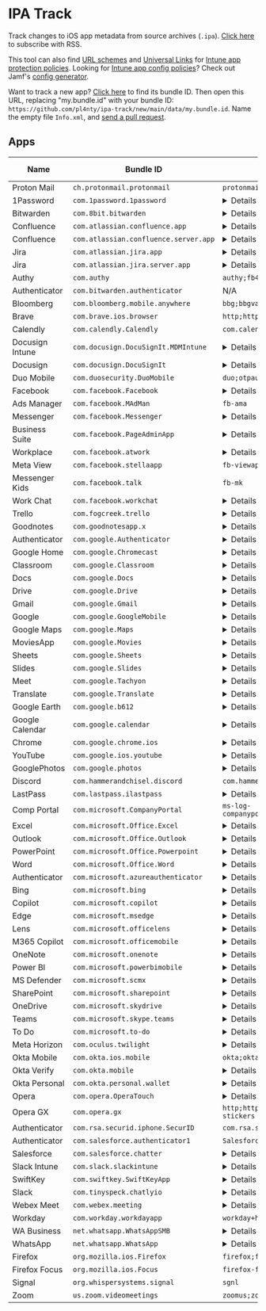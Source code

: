 # IPA Track

Track changes to iOS app metadata from source archives (`.ipa`). [Click here](https://github.com/pl4nty/ipa-track/commits/main/README.md.atom) to subscribe with RSS.

This tool can also find [URL schemes](https://github.com/search?q=repo%3Apl4nty%2Fipa-track%20%22CFBundleURLSchemes%22&type=code) and [Universal Links](https://github.com/search?q=repo%3Apl4nty%2Fipa-track+%22associated-domains%22&type=code) for [Intune app protection policies](https://learn.microsoft.com/en-us/mem/intune/apps/app-protection-policy-settings-ios). Looking for [Intune app config policies](https://learn.microsoft.com/en-us/mem/intune/apps/app-configuration-policies-use-ios)? Check out Jamf's [config generator](https://beta.appconfig.jamfresearch.com/generator).

Want to track a new app? [Click here](https://iosbundleidfinder.vercel.app/) to find its bundle ID. Then open this URL, replacing "my.bundle.id" with your bundle ID: `https://github.com/pl4nty/ipa-track/new/main/data/my.bundle.id`. Name the empty file `Info.xml`, and [send a pull request](https://docs.github.com/en/pull-requests/collaborating-with-pull-requests/proposing-changes-to-your-work-with-pull-requests/creating-a-pull-request).

## Apps

| Name       | Bundle ID                     | URL Schemes         | Universal Links                                                                 |
| ------------ | ------------------------------- | --------------------- | -------------------------------------------------------------------------------- |
| Proton Mail | `ch.protonmail.protonmail` | `protonmail;mailto` | N/A |
| 1Password | `com.1password.1password` | <details>`onepassword;onepassword8;onepassword8;otpauth;otpauth-apple`</details> | <details>`http://1password.com/*;https://1password.com/*;http://*.1password.com/*;https://*.1password.com/*;http://b5dev.com/*;https://b5dev.com/*;http://b5test.com/*;https://b5test.com/*;http://b5dev.ca/*;https://b5dev.ca/*;http://*.b5dev.com/*;https://*.b5dev.com/*;http://*.b5test.com/*;https://*.b5test.com/*;http://*.b5dev.ca/*;https://*.b5dev.ca/*;http://*.b5rev.ca/*;https://*.b5rev.ca/*`</details> |
| Bitwarden | `com.8bit.bitwarden` | <details>`bitwarden;org-appextension-feature-password-management;otpauth`</details> | <details>`http://*.bitwarden.com/*;https://*.bitwarden.com/*;http://*.bitwarden.eu/*;https://*.bitwarden.eu/*;http://*.bitwarden.pw/*;https://*.bitwarden.pw/*`</details> |
| Confluence | `com.atlassian.confluence.app` | <details>`com.atlassian.confluence;confluenceauth;exp+confluence-rn;confluence`</details> | <details>`http://*.jira-dev.com/*;https://*.jira-dev.com/*;http://*.atlassian.net/*;https://*.atlassian.net/*;http://*.jira.com/*;https://*.jira.com/*;http://id.atlassian.com/*;https://id.atlassian.com/*;http://id.stg.internal.atlassian.com/*;https://id.stg.internal.atlassian.com/*;http://api-private.stg.atlassian.com/*;https://api-private.stg.atlassian.com/*;http://api-private.atlassian.com/*;https://api-private.atlassian.com/*`</details> |
| Confluence | `com.atlassian.confluence.server.app` | <details>`confluence-server;msauth.com.atlassian.confluence.server.app`</details> | N/A |
| Jira | `com.atlassian.jira.app` | <details>`jira;com.googleusercontent.apps.1065897371335-d7hdpn6lsht3v2ajg9si1s89vn59tu78;jiraauth`</details> | <details>`http://*.jira-dev.com/*;https://*.jira-dev.com/*;http://*.atlassian.net/*;https://*.atlassian.net/*;http://*.jira.com/*;https://*.jira.com/*;http://id.atlassian.com/*;https://id.atlassian.com/*;http://id.stg.internal.atlassian.com/*;https://id.stg.internal.atlassian.com/*;http://api.stg.atlassian.com?mode=developer/*;https://api.stg.atlassian.com?mode=developer/*;http://api.atlassian.com/*;https://api.atlassian.com/*;http://lab-j.opsg.in/*;https://lab-j.opsg.in/*;http://j.opsg.in/*;https://j.opsg.in/*`</details> |
| Jira | `com.atlassian.jira.server.app` | <details>`jira-server;msauth.com.atlassian.jira.server.app`</details> | N/A |
| Authy | `com.authy` | `authy;fb478660785554616;otpauth` | N/A |
| Authenticator | `com.bitwarden.authenticator` | N/A | N/A |
| Bloomberg | `com.bloomberg.mobile.anywhere` | `bbg;bbgvappstore` | <details>`http://blinks.bloomberg.com/*;https://blinks.bloomberg.com/*`</details> |
| Brave | `com.brave.ios.browser` | `http;https;brave` | <details>`http://vpn.brave.com/*;https://vpn.brave.com/*`</details> |
| Calendly | `com.calendly.Calendly` | `com.calendly.app` | N/A |
| Docusign Intune | `com.docusign.DocuSignIt.MDMIntune` | <details>`docusignit;docusignit-intunemam;docusign-v1;docusign-v1-intunemam;db-jtg8lnr1d6xz9ri;db-jtg8lnr1d6xz9ri-intunemam;appx;appx-intunemam;signwithdocusign-extension;signwithdocusign-extension-intunemam;com.googleusercontent.apps.529120587856-giapq9bl6qtn2ec5l8up6vtbdou6sp8a;com.googleusercontent.apps.529120587856-giapq9bl6qtn2ec5l8up6vtbdou6sp8a-intunemam;boxsdk-jjbs68dp748qf20xk2xpxg8thhfhod2p;boxsdk-jjbs68dp748qf20xk2xpxg8thhfhod2p-intunemam;msauth.com.docusign.DocuSignIt.MDMIntune;msauth.com.docusign.DocuSignIt.MDMIntune-intunemam;msauth.com.microsoft.intunemam;msauth.com.microsoft.intunemam-intunemam`</details> | <details>`http://*.docusign.net/*;https://*.docusign.net/*;http://v64z7.app.goo.gl/*;https://v64z7.app.goo.gl/*;http://demo.docusign.net/*;https://demo.docusign.net/*;http://docusign.net/*;https://docusign.net/*;http://www.docusign.net/*;https://www.docusign.net/*;http://stage.docusign.net/*;https://stage.docusign.net/*;http://na2.docusign.net/*;https://na2.docusign.net/*;http://na3.docusign.net/*;https://na3.docusign.net/*;http://na4.docusign.net/*;https://na4.docusign.net/*;http://au.docusign.net/*;https://au.docusign.net/*;http://eu.docusign.net/*;https://eu.docusign.net/*;http://eu1.docusign.net/*;https://eu1.docusign.net/*;http://ca.docusign.net/*;https://ca.docusign.net/*;http://jp1.docusign.net/*;https://jp1.docusign.net/*;http://docusign.onelink.me/*;https://docusign.onelink.me/*;http://*.docusign.com/*;https://*.docusign.com/*;http://account-s.docusign.com/*;https://account-s.docusign.com/*;http://account-d.docusign.com/*;https://account-d.docusign.com/*;http://*.account.docusign.com/*;https://*.account.docusign.com/*`</details> |
| Docusign | `com.docusign.DocuSignIt` | <details>`docusignit;docusign-v1;db-jtg8lnr1d6xz9ri;appx;signwithdocusign-extension;com.googleusercontent.apps.529120587856-giapq9bl6qtn2ec5l8up6vtbdou6sp8a;boxsdk-jjbs68dp748qf20xk2xpxg8thhfhod2p;msauth.com.docusign.DocuSignIt`</details> | <details>`http://*.docusign.net/*;https://*.docusign.net/*;http://v64z7.app.goo.gl/*;https://v64z7.app.goo.gl/*;http://demo.docusign.net/*;https://demo.docusign.net/*;http://docusign.net/*;https://docusign.net/*;http://www.docusign.net/*;https://www.docusign.net/*;http://stage.docusign.net/*;https://stage.docusign.net/*;http://na2.docusign.net/*;https://na2.docusign.net/*;http://na3.docusign.net/*;https://na3.docusign.net/*;http://na4.docusign.net/*;https://na4.docusign.net/*;http://au.docusign.net/*;https://au.docusign.net/*;http://eu.docusign.net/*;https://eu.docusign.net/*;http://eu1.docusign.net/*;https://eu1.docusign.net/*;http://ca.docusign.net/*;https://ca.docusign.net/*;http://jp1.docusign.net/*;https://jp1.docusign.net/*;http://docusign.onelink.me/*;https://docusign.onelink.me/*;http://*.docusign.com/*;https://*.docusign.com/*;http://account-s.docusign.com/*;https://account-s.docusign.com/*;http://account-d.docusign.com/*;https://account-d.docusign.com/*;http://*.account.docusign.com/*;https://*.account.docusign.com/*`</details> |
| Duo Mobile | `com.duosecurity.DuoMobile` | `duo;otpauth;totp` | <details>`http://duomobile.s3-us-west-1.amazonaws.com/*;https://duomobile.s3-us-west-1.amazonaws.com/*;http://*.duosecurity.com/*;https://*.duosecurity.com/*;http://verify.duo.com/*;https://verify.duo.com/*`</details> |
| Facebook | `com.facebook.Facebook` | <details>`fbauth2;fbauth;fb;fblogin;fbapi;fbapi20130214;fbapi20130410;fbapi20130702;fbapi20131010;fbapi20131219;fbapi20140116;fbapi20140410;fbapi20150313;fbapi20150629;fbapi20160328;fbshareextension;fb-creative-platform;fb-creative-platform-20150615;fb-event-create;fb-profile-media-frame;fb-profile-media-platform;fb-profile-media-platform-20160202;fb-profile-expression-platform;fb-profile-expression-platform-20160405;fb-quicksilver-20170322;fb-broadcastextension;facebook-stories;facebook-stories-list;facebook-reels;fb-messenger-mk-share-20180821;fb-creative-app-platform;fb-www-link;fb-www-link-secure`</details> | <details>`http://www.facebook.com/*;https://www.facebook.com/*;http://www.prod.facebook.com/*;https://www.prod.facebook.com/*;http://www.alpha.facebook.com/*;https://www.alpha.facebook.com/*;http://m.facebook.com/*;https://m.facebook.com/*;http://m.alpha.facebook.com/*;https://m.alpha.facebook.com/*;http://mobile.facebook.com/*;https://mobile.facebook.com/*;http://web.facebook.com/*;https://web.facebook.com/*;http://mbasic.facebook.com/*;https://mbasic.facebook.com/*;http://touch.facebook.com/*;https://touch.facebook.com/*;http://www.fb.com/*;https://www.fb.com/*;http://fb.com/*;https://fb.com/*;http://facebook.com/*;https://facebook.com/*;http://www.fb.gg/*;https://www.fb.gg/*;http://fb.gg/*;https://fb.gg/*;http://fb.me/*;https://fb.me/*;http://www.fb.me/*;https://www.fb.me/*;http://fbwat.ch/*;https://fbwat.ch/*;http://www.fbwat.ch/*;https://www.fbwat.ch/*;http://fb.watch/*;https://fb.watch/*;http://www.fb.watch/*;https://www.fb.watch/*;http://msngr.com/*;https://msngr.com/*;http://www.msngr.com/*;https://www.msngr.com/*;http://fb.audio/*;https://fb.audio/*;http://www.fb.audio/*;https://www.fb.audio/*;http://familycenter.facebook.com/*;https://familycenter.facebook.com/*`</details> |
| Ads Manager | `com.facebook.MAdMan` | `fb-ama` | <details>`http://m.facebook.com/*;https://m.facebook.com/*;http://facebook.com/*;https://facebook.com/*;http://www.facebook.com/*;https://www.facebook.com/*`</details> |
| Messenger | `com.facebook.Messenger` | <details>`fb-messenger-api20131028;fb-messenger-api20140131;fb-messenger-api20140301;fb-messenger-api20140430;fb-messenger-api;fb-messenger-share-api;fb-messenger-public;fb-messenger-neue;fb-page-messages;fb-messenger-family;fb-messenger-diode;fb-messenger;fb437626316973788;fb-messenger-share;fb-messenger-voip;fb-messenger-platform-20150714;fb-messenger-platform-20150305;fb-messenger-platform-20150218;fb-messenger-platform-20150128;fb-messenger-platform;fb-messenger-group-thread;fb-events-share;fb-messenger-quicksilver-20170327;fb-messenger-bishop;fb-messenger-sls;fb-messenger-cw;fb-messenger-nbf;fb-messenger-whatsapp-2`</details> | <details>`http://facebook.com/*;https://facebook.com/*;http://m.facebook.com/*;https://m.facebook.com/*;http://www.facebook.com/*;https://www.facebook.com/*;http://m.me/*;https://m.me/*;http://www.m.me/*;https://www.m.me/*;http://messenger.com/*;https://messenger.com/*;http://www.messenger.com/*;https://www.messenger.com/*;http://msngr.com/*;https://msngr.com/*;http://www.msngr.com/*;https://www.msngr.com/*;http://msgr.com/*;https://msgr.com/*;http://www.msgr.com/*;https://www.msgr.com/*;http://familycenter.messenger.com/*;https://familycenter.messenger.com/*`</details> |
| Business Suite | `com.facebook.PageAdminApp` | <details>`fb-biz;fb-pma-diode;fb-pma;fb165907476854626;fb165907476854626`</details> | <details>`http://www.facebook.com/*;https://www.facebook.com/*;http://m.facebook.com/*;https://m.facebook.com/*;http://facebook.com/*;https://facebook.com/*;http://business.facebook.com/*;https://business.facebook.com/*`</details> |
| Workplace | `com.facebook.atwork` | <details>`fbatwork;fbatworksso;fbatworksignup;fbatworkssoreauth;fb-work-emailless;fbatworkdeeplinkingenabled`</details> | <details>`http://*.facebook.com/*;https://*.facebook.com/*;http://*.workplace.com/*;https://*.workplace.com/*;http://workplace.com/*;https://workplace.com/*`</details> |
| Meta View | `com.facebook.stellaapp` | `fb-viewapp;meta-ai` | <details>`http://facebook.com/*;https://facebook.com/*`</details> |
| Messenger Kids | `com.facebook.talk` | `fb-mk` | N/A |
| Work Chat | `com.facebook.workchat` | <details>`fb-workchat-sso;fb-workchat-neue;fb-workchat;fb-workchat-share;fb-workchat-group-thread;fb-workchat-sso-reauth`</details> | <details>`http://*.facebook.com/*;https://*.facebook.com/*;http://*.workplace.com/*;https://*.workplace.com/*;http://workplace.com/*;https://workplace.com/*;http://*.wk.pl/*;https://*.wk.pl/*;http://wk.pl/*;https://wk.pl/*;http://w.m.me/*;https://w.m.me/*`</details> |
| Trello | `com.fogcreek.trello` | <details>`trello;db-vwkoojc9z16cwv3;com.googleusercontent.apps.28300235456-38jg23ondpn6b26ldm68davuqij4tkl4`</details> | <details>`http://trello.com/*;https://trello.com/*;http://i.trellomail.com/*;https://i.trellomail.com/*;http://id.atlassian.com/*;https://id.atlassian.com/*;http://id.stg.internal.atlassian.com/*;https://id.stg.internal.atlassian.com/*;http://trellis.coffee/*;https://trellis.coffee/*`</details> |
| Goodnotes | `com.goodnotesapp.x` | <details>`com.googleusercontent.apps.257902836505-9vg8m601f4l4j2dsg4g15geit18upplq;com.googleusercontent.apps.257902836505-9vg8m601f4l4j2dsg4g15geit18upplq-intunemam;goodnotes5;goodnotes5-intunemam;db-0r0whpva15e5mnq;db-0r0whpva15e5mnq-intunemam;goodnotes6;goodnotes6-intunemam;msauth.com.goodnotesapp.x;msauth.com.goodnotesapp.x-intunemam;msauth.com.microsoft.intunemam;msauth.com.microsoft.intunemam-intunemam;msauth.com.goodnotesapp.x;msauth.com.goodnotesapp.x-intunemam`</details> | <details>`http://goodnotes.com/*;https://goodnotes.com/*;http://www.goodnotes.com/*;https://www.goodnotes.com/*;http://app.goodnotes.com/*;https://app.goodnotes.com/*;http://web.goodnotes.com/*;https://web.goodnotes.com/*;http://share.goodnotes.com/*;https://share.goodnotes.com/*;http://publishers.classroom.goodnotes.com/*;https://publishers.classroom.goodnotes.com/*;http://publisher.csan.goodnotes.com/*;https://publisher.csan.goodnotes.com/*;http://classroom.goodnotes.com/*;https://classroom.goodnotes.com/*;http://open.goodnotes.com/*;https://open.goodnotes.com/*;http://goodnotes.onelink.me/*;https://goodnotes.onelink.me/*;http://goodnotes6.onelink.me/*;https://goodnotes6.onelink.me/*;http://org-admin.goodnotes.com/*;https://org-admin.goodnotes.com/*;http://org-admin.goodnotesbeta.com/*;https://org-admin.goodnotesbeta.com/*;http://edu-admin.goodnotes.com/*;https://edu-admin.goodnotes.com/*;http://edu-admin.goodnotesbeta.com/*;https://edu-admin.goodnotesbeta.com/*`</details> |
| Authenticator | `com.google.Authenticator` | <details>`otpauth;totp;googleauthenticator;otpauth-migration;com.google.sso.24369473785-pjevujkarsqb6cr46pe7pqni9068in8g`</details> | N/A |
| Google Home | `com.google.Chromecast` | <details>`chromecast;googlehome;chromecast-la;com.google.sso.498579633514-hhlrn8mcjv1427j0s19dgfoe5cqaba4l`</details> | <details>`http://madeby.google.com/*;https://madeby.google.com/*;http://g.co/*;https://g.co/*;http://oauth-redirect.googleusercontent.com/*;https://oauth-redirect.googleusercontent.com/*;http://home.google.com/*;https://home.google.com/*`</details> |
| Classroom | `com.google.Classroom` | <details>`com.google.sso.900820440409-7gfka708ktpb360g4rdkbgjhk5km3u6s;com.google.sso.900820440409-fbmgl9p4k9hlmkq01gjmjs2aiirbjaca;com.google.sso.900820440409-ca5l71369b712g6nbav8lq35r11qv1u7`</details> | <details>`http://classroom.google.com/*;https://classroom.google.com/*`</details> |
| Docs | `com.google.Docs` | <details>`com.google.sso.263492796725;googledocs;googledocs-v2`</details> | <details>`http://docs.google.com/*;https://docs.google.com/*`</details> |
| Drive | `com.google.Drive` | <details>`com.google.sso.640853332981;com.google.drive.cse;googledrive;googledrive-v1;googledrive-v2;googledrive-v3`</details> | <details>`http://client-side-encryption.google.com/*;https://client-side-encryption.google.com/*;http://krahsc.google.com/*;https://krahsc.google.com/*;http://docs.google.com/*;https://docs.google.com/*;http://drive.google.com/*;https://drive.google.com/*;http://drive.app.goo.gl/*;https://drive.app.goo.gl/*`</details> |
| Gmail | `com.google.Gmail` | <details>`googlegmail;googlegmail-x-callback;com.google.sso.532713016892-ev29m8tv9gejefcvvv1o3coj5bhkc1ar;mailto;classicmigration;hactohubcalling;hubchitchatcalling`</details> | <details>`http://gmail.app.goo.gl/*;https://gmail.app.goo.gl/*;http://client-side-encryption.google.com/*;https://client-side-encryption.google.com/*;http://krahsc.google.com/*;https://krahsc.google.com/*;http://meet.google.com/*;https://meet.google.com/*;http://stream.meet.google.com/*;https://stream.meet.google.com/*;http://t.meet/*;https://t.meet/*;http://tel.meet/*;https://tel.meet/*;http://dial.meet/*;https://dial.meet/*;http://d.meet/*;https://d.meet/*;http://meet.app.goo.gl/*;https://meet.app.goo.gl/*;http://chat.google.com/*;https://chat.google.com/*`</details> |
| Google | `com.google.GoogleMobile` | <details>`com.google.sso.1086610230652-dcccrp1l6a653pr51iqrine19ponon0b;http;https;googleapp;google;google-deeplink`</details> | <details>`http://goo.gl/*;https://goo.gl/*;http://search.app.goo.gl/*;https://search.app.goo.gl/*;http://search.app/*;https://search.app/*;http://search.google/*;https://search.google/*;http://lenslayers.withgoogle.com/*;https://lenslayers.withgoogle.com/*;http://www.google.com/*;https://www.google.com/*;http://get.google.com/*;https://get.google.com/*;http://lens.google/*;https://lens.google/*;http://gemini.google.com/*;https://gemini.google.com/*;http://iga.google.com/*;https://iga.google.com/*;http://lenssearch.google.com/*;https://lenssearch.google.com/*;http://share.google/*;https://share.google/*`</details> |
| Google Maps | `com.google.Maps` | <details>`comgooglemaps-x-callback;comgooglemaps;googlemaps;com.google.sso.441360573637-klc27fjjtkann0lv9nvnmig41smaa49v;com.google.sso.441360573637-lrj6bf4p5g3s4fbkh90pkc6pgmdggks9;comgooglemapsulr;comgooglemaps-v2;com-google-maps-fitbit-navinfo;com.google.Maps;comgooglemapsurl;geo-navigation`</details> | <details>`http://business.google.com/*;https://business.google.com/*;http://goo.gl/*;https://goo.gl/*;http://maps.app.goo.gl/*;https://maps.app.goo.gl/*;http://maps.google.ad/*;https://maps.google.ad/*;http://maps.google.ae/*;https://maps.google.ae/*;http://maps.google.am/*;https://maps.google.am/*;http://maps.google.as/*;https://maps.google.as/*;http://maps.google.at/*;https://maps.google.at/*;http://maps.google.az/*;https://maps.google.az/*;http://maps.google.ba/*;https://maps.google.ba/*;http://maps.google.be/*;https://maps.google.be/*;http://maps.google.bf/*;https://maps.google.bf/*;http://maps.google.bg/*;https://maps.google.bg/*;http://maps.google.bi/*;https://maps.google.bi/*;http://maps.google.bj/*;https://maps.google.bj/*;http://maps.google.bs/*;https://maps.google.bs/*;http://maps.google.bt/*;https://maps.google.bt/*;http://maps.google.by/*;https://maps.google.by/*;http://maps.google.ca/*;https://maps.google.ca/*;http://maps.google.cat/*;https://maps.google.cat/*;http://maps.google.cd/*;https://maps.google.cd/*;http://maps.google.cf/*;https://maps.google.cf/*;http://maps.google.cg/*;https://maps.google.cg/*;http://maps.google.ch/*;https://maps.google.ch/*;http://maps.google.ci/*;https://maps.google.ci/*;http://maps.google.cl/*;https://maps.google.cl/*;http://maps.google.cm/*;https://maps.google.cm/*;http://maps.google.cn/*;https://maps.google.cn/*;http://maps.google.co.ao/*;https://maps.google.co.ao/*;http://maps.google.co.bw/*;https://maps.google.co.bw/*;http://maps.google.co.ck/*;https://maps.google.co.ck/*;http://maps.google.co.cr/*;https://maps.google.co.cr/*;http://maps.google.co.id/*;https://maps.google.co.id/*;http://maps.google.co.il/*;https://maps.google.co.il/*;http://maps.google.co.in/*;https://maps.google.co.in/*;http://maps.google.co.jp/*;https://maps.google.co.jp/*;http://maps.google.co.ke/*;https://maps.google.co.ke/*;http://maps.google.co.kr/*;https://maps.google.co.kr/*;http://maps.google.co.ls/*;https://maps.google.co.ls/*;http://maps.google.co.ma/*;https://maps.google.co.ma/*;http://maps.google.co.mz/*;https://maps.google.co.mz/*;http://maps.google.co.nz/*;https://maps.google.co.nz/*;http://maps.google.co.th/*;https://maps.google.co.th/*;http://maps.google.co.tz/*;https://maps.google.co.tz/*;http://maps.google.co.ug/*;https://maps.google.co.ug/*;http://maps.google.co.uk/*;https://maps.google.co.uk/*;http://maps.google.co.ve/*;https://maps.google.co.ve/*;http://maps.google.co.vi/*;https://maps.google.co.vi/*;http://maps.google.co.za/*;https://maps.google.co.za/*;http://maps.google.co.zm/*;https://maps.google.co.zm/*;http://maps.google.co.zw/*;https://maps.google.co.zw/*;http://maps.google.com/*;https://maps.google.com/*;http://maps.google.com.ag/*;https://maps.google.com.ag/*;http://maps.google.com.ai/*;https://maps.google.com.ai/*;http://maps.google.com.ar/*;https://maps.google.com.ar/*;http://maps.google.com.au/*;https://maps.google.com.au/*;http://maps.google.com.bd/*;https://maps.google.com.bd/*;http://maps.google.com.bh/*;https://maps.google.com.bh/*;http://maps.google.com.bn/*;https://maps.google.com.bn/*;http://maps.google.com.bo/*;https://maps.google.com.bo/*;http://maps.google.com.br/*;https://maps.google.com.br/*;http://maps.google.com.bz/*;https://maps.google.com.bz/*;http://maps.google.com.co/*;https://maps.google.com.co/*;http://maps.google.com.cu/*;https://maps.google.com.cu/*;http://maps.google.com.do/*;https://maps.google.com.do/*;http://maps.google.com.ec/*;https://maps.google.com.ec/*;http://maps.google.com.eg/*;https://maps.google.com.eg/*;http://maps.google.com.et/*;https://maps.google.com.et/*;http://maps.google.com.fj/*;https://maps.google.com.fj/*;http://maps.google.com.gh/*;https://maps.google.com.gh/*;http://maps.google.com.gi/*;https://maps.google.com.gi/*;http://maps.google.com.gt/*;https://maps.google.com.gt/*;http://maps.google.com.hk/*;https://maps.google.com.hk/*;http://maps.google.com.iq/*;https://maps.google.com.iq/*;http://maps.google.com.jm/*;https://maps.google.com.jm/*;http://maps.google.com.kh/*;https://maps.google.com.kh/*;http://maps.google.com.kw/*;https://maps.google.com.kw/*;http://maps.google.com.lb/*;https://maps.google.com.lb/*;http://maps.google.com.ly/*;https://maps.google.com.ly/*;http://maps.google.com.mm/*;https://maps.google.com.mm/*;http://maps.google.com.mt/*;https://maps.google.com.mt/*;http://maps.google.com.mx/*;https://maps.google.com.mx/*;http://maps.google.com.my/*;https://maps.google.com.my/*;http://maps.google.com.na/*;https://maps.google.com.na/*;http://maps.google.com.ng/*;https://maps.google.com.ng/*;http://maps.google.com.ni/*;https://maps.google.com.ni/*;http://maps.google.com.np/*;https://maps.google.com.np/*;http://maps.google.com.om/*;https://maps.google.com.om/*;http://maps.google.com.pa/*;https://maps.google.com.pa/*;http://maps.google.com.pe/*;https://maps.google.com.pe/*;http://maps.google.com.pg/*;https://maps.google.com.pg/*;http://maps.google.com.ph/*;https://maps.google.com.ph/*;http://maps.google.com.pr/*;https://maps.google.com.pr/*;http://maps.google.com.py/*;https://maps.google.com.py/*;http://maps.google.com.qa/*;https://maps.google.com.qa/*;http://maps.google.com.sa/*;https://maps.google.com.sa/*;http://maps.google.com.sb/*;https://maps.google.com.sb/*;http://maps.google.com.sg/*;https://maps.google.com.sg/*;http://maps.google.com.sl/*;https://maps.google.com.sl/*;http://maps.google.com.sv/*;https://maps.google.com.sv/*;http://maps.google.com.tr/*;https://maps.google.com.tr/*;http://maps.google.com.tw/*;https://maps.google.com.tw/*;http://maps.google.com.ua/*;https://maps.google.com.ua/*;http://maps.google.com.uy/*;https://maps.google.com.uy/*;http://maps.google.com.vc/*;https://maps.google.com.vc/*;http://maps.google.cv/*;https://maps.google.cv/*;http://maps.google.cz/*;https://maps.google.cz/*;http://maps.google.de/*;https://maps.google.de/*;http://maps.google.dj/*;https://maps.google.dj/*;http://maps.google.dk/*;https://maps.google.dk/*;http://maps.google.dm/*;https://maps.google.dm/*;http://maps.google.dz/*;https://maps.google.dz/*;http://maps.google.ee/*;https://maps.google.ee/*;http://maps.google.es/*;https://maps.google.es/*;http://maps.google.fi/*;https://maps.google.fi/*;http://maps.google.fm/*;https://maps.google.fm/*;http://maps.google.fr/*;https://maps.google.fr/*;http://maps.google.ga/*;https://maps.google.ga/*;http://maps.google.ge/*;https://maps.google.ge/*;http://maps.google.gg/*;https://maps.google.gg/*;http://maps.google.gl/*;https://maps.google.gl/*;http://maps.google.gm/*;https://maps.google.gm/*;http://maps.google.gp/*;https://maps.google.gp/*;http://maps.google.gr/*;https://maps.google.gr/*;http://maps.google.gy/*;https://maps.google.gy/*;http://maps.google.hn/*;https://maps.google.hn/*;http://maps.google.hr/*;https://maps.google.hr/*;http://maps.google.ht/*;https://maps.google.ht/*;http://maps.google.hu/*;https://maps.google.hu/*;http://maps.google.ie/*;https://maps.google.ie/*;http://maps.google.im/*;https://maps.google.im/*;http://maps.google.iq/*;https://maps.google.iq/*;http://maps.google.is/*;https://maps.google.is/*;http://maps.google.it/*;https://maps.google.it/*;http://maps.google.it.ao/*;https://maps.google.it.ao/*;http://maps.google.je/*;https://maps.google.je/*;http://maps.google.jo/*;https://maps.google.jo/*;http://maps.google.kg/*;https://maps.google.kg/*;http://maps.google.ki/*;https://maps.google.ki/*;http://maps.google.kz/*;https://maps.google.kz/*;http://maps.google.la/*;https://maps.google.la/*;http://maps.google.li/*;https://maps.google.li/*;http://maps.google.lk/*;https://maps.google.lk/*;http://maps.google.lt/*;https://maps.google.lt/*;http://maps.google.lu/*;https://maps.google.lu/*;http://maps.google.lv/*;https://maps.google.lv/*;http://maps.google.mg/*;https://maps.google.mg/*;http://maps.google.mk/*;https://maps.google.mk/*;http://maps.google.ml/*;https://maps.google.ml/*;http://maps.google.mn/*;https://maps.google.mn/*;http://maps.google.ms/*;https://maps.google.ms/*;http://maps.google.mu/*;https://maps.google.mu/*;http://maps.google.mv/*;https://maps.google.mv/*;http://maps.google.mw/*;https://maps.google.mw/*;http://maps.google.ne/*;https://maps.google.ne/*;http://maps.google.ng/*;https://maps.google.ng/*;http://maps.google.nl/*;https://maps.google.nl/*;http://maps.google.no/*;https://maps.google.no/*;http://maps.google.nr/*;https://maps.google.nr/*;http://maps.google.nu/*;https://maps.google.nu/*;http://maps.google.pl/*;https://maps.google.pl/*;http://maps.google.pn/*;https://maps.google.pn/*;http://maps.google.pt/*;https://maps.google.pt/*;http://maps.google.ro/*;https://maps.google.ro/*;http://maps.google.rs/*;https://maps.google.rs/*;http://maps.google.ru/*;https://maps.google.ru/*;http://maps.google.rw/*;https://maps.google.rw/*;http://maps.google.sc/*;https://maps.google.sc/*;http://maps.google.se/*;https://maps.google.se/*;http://maps.google.sh/*;https://maps.google.sh/*;http://maps.google.si/*;https://maps.google.si/*;http://maps.google.sk/*;https://maps.google.sk/*;http://maps.google.sm/*;https://maps.google.sm/*;http://maps.google.sn/*;https://maps.google.sn/*;http://maps.google.so/*;https://maps.google.so/*;http://maps.google.st/*;https://maps.google.st/*;http://maps.google.td/*;https://maps.google.td/*;http://maps.google.tg/*;https://maps.google.tg/*;http://maps.google.tk/*;https://maps.google.tk/*;http://maps.google.tl/*;https://maps.google.tl/*;http://maps.google.tn/*;https://maps.google.tn/*;http://maps.google.to/*;https://maps.google.to/*;http://maps.google.tt/*;https://maps.google.tt/*;http://maps.google.vg/*;https://maps.google.vg/*;http://maps.google.vu/*;https://maps.google.vu/*;http://maps.google.ws/*;https://maps.google.ws/*;http://www.google.ad/*;https://www.google.ad/*;http://www.google.ae/*;https://www.google.ae/*;http://www.google.am/*;https://www.google.am/*;http://www.google.as/*;https://www.google.as/*;http://www.google.at/*;https://www.google.at/*;http://www.google.az/*;https://www.google.az/*;http://www.google.ba/*;https://www.google.ba/*;http://www.google.be/*;https://www.google.be/*;http://www.google.bf/*;https://www.google.bf/*;http://www.google.bg/*;https://www.google.bg/*;http://www.google.bi/*;https://www.google.bi/*;http://www.google.bj/*;https://www.google.bj/*;http://www.google.bs/*;https://www.google.bs/*;http://www.google.bt/*;https://www.google.bt/*;http://www.google.by/*;https://www.google.by/*;http://www.google.ca/*;https://www.google.ca/*;http://www.google.cat/*;https://www.google.cat/*;http://www.google.cd/*;https://www.google.cd/*;http://www.google.cf/*;https://www.google.cf/*;http://www.google.cg/*;https://www.google.cg/*;http://www.google.ch/*;https://www.google.ch/*;http://www.google.ci/*;https://www.google.ci/*;http://www.google.cl/*;https://www.google.cl/*;http://www.google.cm/*;https://www.google.cm/*;http://www.google.cn/*;https://www.google.cn/*;http://www.google.co.ao/*;https://www.google.co.ao/*;http://www.google.co.bw/*;https://www.google.co.bw/*;http://www.google.co.ck/*;https://www.google.co.ck/*;http://www.google.co.cr/*;https://www.google.co.cr/*;http://www.google.co.id/*;https://www.google.co.id/*;http://www.google.co.il/*;https://www.google.co.il/*;http://www.google.co.in/*;https://www.google.co.in/*;http://www.google.co.jp/*;https://www.google.co.jp/*;http://www.google.co.ke/*;https://www.google.co.ke/*;http://www.google.co.kr/*;https://www.google.co.kr/*;http://www.google.co.ls/*;https://www.google.co.ls/*;http://www.google.co.ma/*;https://www.google.co.ma/*;http://www.google.co.mz/*;https://www.google.co.mz/*;http://www.google.co.nz/*;https://www.google.co.nz/*;http://www.google.co.th/*;https://www.google.co.th/*;http://www.google.co.tz/*;https://www.google.co.tz/*;http://www.google.co.ug/*;https://www.google.co.ug/*;http://www.google.co.uk/*;https://www.google.co.uk/*;http://www.google.co.ve/*;https://www.google.co.ve/*;http://www.google.co.vi/*;https://www.google.co.vi/*;http://www.google.co.za/*;https://www.google.co.za/*;http://www.google.co.zm/*;https://www.google.co.zm/*;http://www.google.co.zw/*;https://www.google.co.zw/*;http://www.google.com/*;https://www.google.com/*;http://www.google.com.ag/*;https://www.google.com.ag/*;http://www.google.com.ai/*;https://www.google.com.ai/*;http://www.google.com.ar/*;https://www.google.com.ar/*;http://www.google.com.au/*;https://www.google.com.au/*;http://www.google.com.bd/*;https://www.google.com.bd/*;http://www.google.com.bh/*;https://www.google.com.bh/*;http://www.google.com.bn/*;https://www.google.com.bn/*;http://www.google.com.bo/*;https://www.google.com.bo/*;http://www.google.com.br/*;https://www.google.com.br/*;http://www.google.com.bz/*;https://www.google.com.bz/*;http://www.google.com.co/*;https://www.google.com.co/*;http://www.google.com.cu/*;https://www.google.com.cu/*;http://www.google.com.do/*;https://www.google.com.do/*;http://www.google.com.ec/*;https://www.google.com.ec/*;http://www.google.com.eg/*;https://www.google.com.eg/*;http://www.google.com.et/*;https://www.google.com.et/*;http://www.google.com.fj/*;https://www.google.com.fj/*;http://www.google.com.gh/*;https://www.google.com.gh/*;http://www.google.com.gi/*;https://www.google.com.gi/*;http://www.google.com.gt/*;https://www.google.com.gt/*;http://www.google.com.hk/*;https://www.google.com.hk/*;http://www.google.com.iq/*;https://www.google.com.iq/*;http://www.google.com.jm/*;https://www.google.com.jm/*;http://www.google.com.kh/*;https://www.google.com.kh/*;http://www.google.com.kw/*;https://www.google.com.kw/*;http://www.google.com.lb/*;https://www.google.com.lb/*;http://www.google.com.ly/*;https://www.google.com.ly/*;http://www.google.com.mm/*;https://www.google.com.mm/*;http://www.google.com.mt/*;https://www.google.com.mt/*;http://www.google.com.mx/*;https://www.google.com.mx/*;http://www.google.com.my/*;https://www.google.com.my/*;http://www.google.com.na/*;https://www.google.com.na/*;http://www.google.com.ng/*;https://www.google.com.ng/*;http://www.google.com.ni/*;https://www.google.com.ni/*;http://www.google.com.np/*;https://www.google.com.np/*;http://www.google.com.om/*;https://www.google.com.om/*;http://www.google.com.pa/*;https://www.google.com.pa/*;http://www.google.com.pe/*;https://www.google.com.pe/*;http://www.google.com.pg/*;https://www.google.com.pg/*;http://www.google.com.ph/*;https://www.google.com.ph/*;http://www.google.com.pr/*;https://www.google.com.pr/*;http://www.google.com.py/*;https://www.google.com.py/*;http://www.google.com.qa/*;https://www.google.com.qa/*;http://www.google.com.sa/*;https://www.google.com.sa/*;http://www.google.com.sb/*;https://www.google.com.sb/*;http://www.google.com.sg/*;https://www.google.com.sg/*;http://www.google.com.sl/*;https://www.google.com.sl/*;http://www.google.com.sv/*;https://www.google.com.sv/*;http://www.google.com.tr/*;https://www.google.com.tr/*;http://www.google.com.tw/*;https://www.google.com.tw/*;http://www.google.com.ua/*;https://www.google.com.ua/*;http://www.google.com.uy/*;https://www.google.com.uy/*;http://www.google.com.vc/*;https://www.google.com.vc/*;http://www.google.cv/*;https://www.google.cv/*;http://www.google.cz/*;https://www.google.cz/*;http://www.google.de/*;https://www.google.de/*;http://www.google.dj/*;https://www.google.dj/*;http://www.google.dk/*;https://www.google.dk/*;http://www.google.dm/*;https://www.google.dm/*;http://www.google.dz/*;https://www.google.dz/*;http://www.google.ee/*;https://www.google.ee/*;http://www.google.es/*;https://www.google.es/*;http://www.google.fi/*;https://www.google.fi/*;http://www.google.fm/*;https://www.google.fm/*;http://www.google.fr/*;https://www.google.fr/*;http://www.google.ga/*;https://www.google.ga/*;http://www.google.ge/*;https://www.google.ge/*;http://www.google.gg/*;https://www.google.gg/*;http://www.google.gl/*;https://www.google.gl/*;http://www.google.gm/*;https://www.google.gm/*;http://www.google.gp/*;https://www.google.gp/*;http://www.google.gr/*;https://www.google.gr/*;http://www.google.gy/*;https://www.google.gy/*;http://www.google.hn/*;https://www.google.hn/*;http://www.google.hr/*;https://www.google.hr/*;http://www.google.ht/*;https://www.google.ht/*;http://www.google.hu/*;https://www.google.hu/*;http://www.google.ie/*;https://www.google.ie/*;http://www.google.im/*;https://www.google.im/*;http://www.google.iq/*;https://www.google.iq/*;http://www.google.is/*;https://www.google.is/*;http://www.google.it/*;https://www.google.it/*;http://www.google.it.ao/*;https://www.google.it.ao/*;http://www.google.je/*;https://www.google.je/*;http://www.google.jo/*;https://www.google.jo/*;http://www.google.kg/*;https://www.google.kg/*;http://www.google.ki/*;https://www.google.ki/*;http://www.google.kz/*;https://www.google.kz/*;http://www.google.la/*;https://www.google.la/*;http://www.google.li/*;https://www.google.li/*;http://www.google.lk/*;https://www.google.lk/*;http://www.google.lt/*;https://www.google.lt/*;http://www.google.lu/*;https://www.google.lu/*;http://www.google.lv/*;https://www.google.lv/*;http://www.google.mg/*;https://www.google.mg/*;http://www.google.mk/*;https://www.google.mk/*;http://www.google.ml/*;https://www.google.ml/*;http://www.google.mn/*;https://www.google.mn/*;http://www.google.ms/*;https://www.google.ms/*;http://www.google.mu/*;https://www.google.mu/*;http://www.google.mv/*;https://www.google.mv/*;http://www.google.mw/*;https://www.google.mw/*;http://www.google.ne/*;https://www.google.ne/*;http://www.google.ng/*;https://www.google.ng/*;http://www.google.nl/*;https://www.google.nl/*;http://www.google.no/*;https://www.google.no/*;http://www.google.nr/*;https://www.google.nr/*;http://www.google.nu/*;https://www.google.nu/*;http://www.google.pl/*;https://www.google.pl/*;http://www.google.pn/*;https://www.google.pn/*;http://www.google.pt/*;https://www.google.pt/*;http://www.google.ro/*;https://www.google.ro/*;http://www.google.rs/*;https://www.google.rs/*;http://www.google.ru/*;https://www.google.ru/*;http://www.google.rw/*;https://www.google.rw/*;http://www.google.sc/*;https://www.google.sc/*;http://www.google.se/*;https://www.google.se/*;http://www.google.sh/*;https://www.google.sh/*;http://www.google.si/*;https://www.google.si/*;http://www.google.sk/*;https://www.google.sk/*;http://www.google.sm/*;https://www.google.sm/*;http://www.google.sn/*;https://www.google.sn/*;http://www.google.so/*;https://www.google.so/*;http://www.google.st/*;https://www.google.st/*;http://www.google.td/*;https://www.google.td/*;http://www.google.tg/*;https://www.google.tg/*;http://www.google.tk/*;https://www.google.tk/*;http://www.google.tl/*;https://www.google.tl/*;http://www.google.tn/*;https://www.google.tn/*;http://www.google.to/*;https://www.google.to/*;http://www.google.tt/*;https://www.google.tt/*;http://www.google.vg/*;https://www.google.vg/*;http://www.google.vu/*;https://www.google.vu/*;http://www.google.ws/*;https://www.google.ws/*`</details> |
| MoviesApp | `com.google.Movies` | <details>`playmovies;com.google.sso.194075694216-ktdas5oh0poerjinnf4pukner1bohhdg`</details> | <details>`http://tv.google.com/*;https://tv.google.com/*;http://tv.app.google/*;https://tv.app.google/*;http://play.google.com/*;https://play.google.com/*;http://signin.google/*;https://signin.google/*`</details> |
| Sheets | `com.google.Sheets` | <details>`com.google.sso.1082607815231;googlesheets;googlesheets-v2`</details> | <details>`http://docs.google.com/*;https://docs.google.com/*`</details> |
| Slides | `com.google.Slides` | <details>`com.google.sso.577754653193;googleslides;googleslides-v2`</details> | <details>`http://docs.google.com/*;https://docs.google.com/*`</details> |
| Meet | `com.google.Tachyon` | <details>`com.google.duo;hacchitchatcalling;meetchitchatcalling;com.google.sso.422952068683-2rhfpkie4bgahh1lo7928iomur8324qi;gmeet`</details> | <details>`http://h2hyk.app.goo.gl/*;https://h2hyk.app.goo.gl/*;http://duo.app.goo.gl/*;https://duo.app.goo.gl/*;http://duo.google.com/*;https://duo.google.com/*;http://meet.google.com/*;https://meet.google.com/*;http://stream.meet.google.com/*;https://stream.meet.google.com/*;http://meet.app.goo.gl/*;https://meet.app.goo.gl/*;http://t.meet/*;https://t.meet/*;http://tel.meet/*;https://tel.meet/*;http://dial.meet/*;https://dial.meet/*;http://d.meet/*;https://d.meet/*;http://client-side-encryption.google.com/*;https://client-side-encryption.google.com/*;http://krahsc.google.com/*;https://krahsc.google.com/*`</details> |
| Translate | `com.google.Translate` | <details>`com.google.sso.1039733656850-2nfe3esd1tujdghpqr8adlu0cb7ar5vs;googletranslate`</details> | N/A |
| Google Earth | `com.google.b612` | <details>`comgoogleearthgeo;geo;googleearth;comgoogleearth;kml;comgoogleearthz;kmz;com.google.sso.135929145674-b9ll4ht1q17cj28ht1phg5is74m98sfu;com.google.sso.135929145674-use5dh1lm3q5tmg7fifsgdda239nnb56`</details> | <details>`http://earth.google.com/*;https://earth.google.com/*;http://earth.app.goo.gl/*;https://earth.app.goo.gl/*`</details> |
| Google Calendar | `com.google.calendar` | <details>`vnd.google.calendar;com.google.calendar;com.google.calendar.extension;comgooglecalendar;googlecalendar;com.google.sso.574137675527-asp6is25u4gl1dapckes87u9ohn7g2co`</details> | <details>`http://calendar.google.com/*;https://calendar.google.com/*;http://google.com/*;https://google.com/*;http://www.google.com/*;https://www.google.com/*;http://client-side-encryption.google.com/*;https://client-side-encryption.google.com/*;http://krahsc.google.com/*;https://krahsc.google.com/*`</details> |
| Chrome | `com.google.chrome.ios` | <details>`http;https;googlechrome;googlechromes;googlechrome-x-callback;googlechrome-stable;com.google.sso.chrome.stable`</details> | N/A |
| YouTube | `com.google.ios.youtube` | <details>`vnd.youtube;vnd.youtube-broad-matching;youtube;com.google.sso.755541669657-kbosfavg7pk7sr3849c3tf657hpi5jpd;gsd-vnd.youtube;gsd-vnd.youtube-broad-matching;gsd-youtube`</details> | <details>`http://www.youtube.com/*;https://www.youtube.com/*;http://youtu.be/*;https://youtu.be/*;http://youtube.com/*;https://youtube.com/*;http://m.youtube.com/*;https://m.youtube.com/*`</details> |
| GooglePhotos | `com.google.photos` | <details>`comgooglephotosulr;googlephotos;googlephotos-x-callback;com.google.sso.278930400967-s7eptfh2d81vvi86kptt63pfa0o5usjt;googlephotos-la`</details> | <details>`http://goo.gl/*;https://goo.gl/*;http://photos.app.goo.gl/*;https://photos.app.goo.gl/*;http://photos.google.com/*;https://photos.google.com/*`</details> |
| Discord | `com.hammerandchisel.discord` | `com.hammerandchisel.discord;discord` | <details>`http://discord.com/*;https://discord.com/*;http://discordapp.com/*;https://discordapp.com/*;http://discord.gg/*;https://discord.gg/*;http://discord.new/*;https://discord.new/*;http://discord.gift/*;https://discord.gift/*;http://discord.gifts/*;https://discord.gifts/*;http://discord.co/*;https://discord.co/*;http://*.discord.com/*;https://*.discord.com/*;http://*.discordapp.com/*;https://*.discordapp.com/*;http://*.discord.gg/*;https://*.discord.gg/*;http://*.discord.new/*;https://*.discord.new/*;http://*.discord.gift/*;https://*.discord.gift/*;http://*.discord.gifts/*;https://*.discord.gifts/*;http://*.discord.co/*;https://*.discord.co/*;http://l.discord.com/*;https://l.discord.com/*;http://discordapp.page.link/*;https://discordapp.page.link/*`</details> |
| LastPass | `com.lastpass.ilastpass` | <details>`lastpass;org-appextension-feature-password-management;com.googleusercontent.apps.509505156213-r466kuoo7nctbv8c305e8g2r8kgt0ue6;com.lastpass.ilastpass.iacdistribution;com.lastpass.ilastpass;fb1255702601126436;lastpass-launch;lastpass-multifactor;pendo-3d6cc100;pendo-29537323`</details> | <details>`http://k2e3e.app.goo.gl/*;https://k2e3e.app.goo.gl/*;http://lastpass.com/*;https://lastpass.com/*`</details> |
| Comp Portal | `com.microsoft.CompanyPortal` | `ms-log-companyportal;companyportal;prefs` | <details>`http://portal.manage-beta.microsoft.com/*;https://portal.manage-beta.microsoft.com/*;http://portal.manage-selfhost.microsoft.com/*;https://portal.manage-selfhost.microsoft.com/*;http://portal.manage-dogfood.microsoft.com/*;https://portal.manage-dogfood.microsoft.com/*;http://portal.manage.microsoft.com/*;https://portal.manage.microsoft.com/*;http://portal.manage-ppe.microsoft.us/*;https://portal.manage-ppe.microsoft.us/*;http://portal.manage.microsoft.us/*;https://portal.manage.microsoft.us/*;http://portal.manage.microsoftonline.cn/*;https://portal.manage.microsoftonline.cn/*;http://portal.manage-ppe.microsoftonline.cn/*;https://portal.manage-ppe.microsoftonline.cn/*`</details> |
| Excel | `com.microsoft.Office.Excel` | <details>`launch-excel;launch-excel-intunemam;open-excel;open-excel-intunemam;ms-excel;ms-excel-intunemam;ms-excel-offlineopen-support-2204;ms-excel-offlineopen-support-2204-intunemam;ms-excel-resid-support-2005;ms-excel-resid-support-2005-intunemam;ms-excel-shared;ms-excel-shared-intunemam;ms-excel-shared-container;ms-excel-shared-container-intunemam;ms-excel-standalone;ms-excel-standalone-intunemam;excel;excel-intunemam;iad-excel1-2-0;iad-excel1-2-0-intunemam;excelAttachments;excelAttachments-intunemam;ms-excel-wopi-support;ms-excel-wopi-support-intunemam;ms-excel-wopi-support-1603;ms-excel-wopi-support-1603-intunemam;ms-excel-wopi-support-1604;ms-excel-wopi-support-1604-intunemam;ms-excel-wopi-support-1605;ms-excel-wopi-support-1605-intunemam;ms-excel-wopi-support-db;ms-excel-wopi-support-db-intunemam;ms-excel-tp;ms-excel-tp-intunemam;appcenter-3d5c7f19-3ca2-4098-bb53-a7c70ce6f65a;appcenter-3d5c7f19-3ca2-4098-bb53-a7c70ce6f65a-intunemam;msauth.com.microsoft.Office.Excel`</details> | <details>`http://1drv.ms/*;https://1drv.ms/*;http://krs.microsoft.com/*;https://krs.microsoft.com/*;http://onedrive.cloud.microsoft/*;https://onedrive.cloud.microsoft/*;http://onedrive.live.com/*;https://onedrive.live.com/*;http://*.sharepoint.com/*;https://*.sharepoint.com/*;http://*.sharepoint-df.com/*;https://*.sharepoint-df.com/*;http://*.sharepoint.de/*;https://*.sharepoint.de/*;http://*.safelinks.protection.outlook.com/*;https://*.safelinks.protection.outlook.com/*`</details> |
| Outlook | `com.microsoft.Office.Outlook` | <details>`appcenter-640f2bb5-09e3-fa20-de3a-8500b8daea57;appcenter-640f2bb5-09e3-fa20-de3a-8500b8daea57-intunemam;com.googleusercontent.apps.445112211283-2l4cqfgb0nqep0bu135v5auv1jf548im;com.googleusercontent.apps.445112211283-2l4cqfgb0nqep0bu135v5auv1jf548im-intunemam;ms-outlook-shared;ms-outlook-shared-intunemam;ms-outlook;ms-outlook-intunemam;ms-outlook;ms-outlook-intunemam;com.microsoft.Office.Outlook;com.microsoft.Office.Outlook-intunemam;mailto;mailto-intunemam;ms-outlook-accepts-attachments;ms-outlook-accepts-attachments-intunemam;x-msauth-outlook-prod;x-msauth-outlook-prod-intunemam;msauth.com.microsoft.intunemam;msauth.com.microsoft.intunemam-intunemam`</details> | <details>`http://krs.microsoft.com/*;https://krs.microsoft.com/*`</details> |
| PowerPoint | `com.microsoft.Office.Powerpoint` | <details>`launch-ppt;launch-ppt-intunemam;powerpoint;powerpoint-intunemam;ms-powerpoint;ms-powerpoint-intunemam;ms-powerpoint-offlineopen-support-2104;ms-powerpoint-offlineopen-support-2104-intunemam;ms-powerpoint-offlineopen-support-2107;ms-powerpoint-offlineopen-support-2107-intunemam;ms-powerpoint-resid-support-2005;ms-powerpoint-resid-support-2005-intunemam;ms-powerpoint-shared;ms-powerpoint-shared-intunemam;ms-powerpoint-shared-container;ms-powerpoint-shared-container-intunemam;ms-powerpoint-standalone;ms-powerpoint-standalone-intunemam;open-ppt;open-ppt-intunemam;ms-powerpoint-wopi-support;ms-powerpoint-wopi-support-intunemam;ms-powerpoint-wopi-support-1603;ms-powerpoint-wopi-support-1603-intunemam;ms-powerpoint-wopi-support-1604;ms-powerpoint-wopi-support-1604-intunemam;ms-powerpoint-wopi-support-1605;ms-powerpoint-wopi-support-1605-intunemam;ms-powerpoint-wopi-support-db;ms-powerpoint-wopi-support-db-intunemam;ms-powerpoint-tp;ms-powerpoint-tp-intunemam;appcenter-a7396a78-b571-4b6a-ba9f-65108be74cc0;appcenter-a7396a78-b571-4b6a-ba9f-65108be74cc0-intunemam;msauth.com.microsoft.Office.PowerPoint`</details> | <details>`http://1drv.ms/*;https://1drv.ms/*;http://krs.microsoft.com/*;https://krs.microsoft.com/*;http://onedrive.cloud.microsoft/*;https://onedrive.cloud.microsoft/*;http://onedrive.live.com/*;https://onedrive.live.com/*;http://*.sharepoint.com/*;https://*.sharepoint.com/*;http://*.sharepoint-df.com/*;https://*.sharepoint-df.com/*;http://*.sharepoint.de/*;https://*.sharepoint.de/*;http://*.safelinks.protection.outlook.com/*;https://*.safelinks.protection.outlook.com/*`</details> |
| Word | `com.microsoft.Office.Word` | <details>`open-word;open-word-intunemam;launch-word;launch-word-intunemam;ms-word;ms-word-intunemam;ms-word-offlineopen-support-2104;ms-word-offlineopen-support-2104-intunemam;ms-word-offlineopen-support-2107;ms-word-offlineopen-support-2107-intunemam;ms-word-resid-support-2005;ms-word-resid-support-2005-intunemam;ms-word-shared;ms-word-shared-intunemam;ms-word-shared-container;ms-word-shared-container-intunemam;ms-word-standalone;ms-word-standalone-intunemam;word;word-intunemam;ms-word-wopi-support;ms-word-wopi-support-intunemam;ms-word-wopi-support-1603;ms-word-wopi-support-1603-intunemam;ms-word-wopi-support-1604;ms-word-wopi-support-1604-intunemam;ms-word-wopi-support-1605;ms-word-wopi-support-1605-intunemam;ms-word-wopi-support-db;ms-word-wopi-support-db-intunemam;ms-word-tp;ms-word-tp-intunemam;appcenter-e34d6321-7f83-4a08-95dc-591c513a4dab;appcenter-e34d6321-7f83-4a08-95dc-591c513a4dab-intunemam;msauth.com.microsoft.Office.Word`</details> | <details>`http://1drv.ms/*;https://1drv.ms/*;http://krs.microsoft.com/*;https://krs.microsoft.com/*;http://onedrive.cloud.microsoft/*;https://onedrive.cloud.microsoft/*;http://onedrive.live.com/*;https://onedrive.live.com/*;http://*.sharepoint.com/*;https://*.sharepoint.com/*;http://*.sharepoint-df.com/*;https://*.sharepoint-df.com/*;http://*.sharepoint.de/*;https://*.sharepoint.de/*;http://*.safelinks.protection.outlook.com/*;https://*.safelinks.protection.outlook.com/*`</details> |
| Authenticator | `com.microsoft.azureauthenticator` | <details>`brooklyn-extension;msauth;ms-log-azureauthenticator;microsoft-authenticator;otpauth;msauthv2;msauthv3;openid;openid-vc;vcclient;msa-devicekey-share;mspasskey`</details> | N/A |
| Bing | `com.microsoft.bing` | <details>`appcenter-3960f82a-559b-4266-b145-6cd80f7de2a8;appcenter-3960f82a-559b-4266-b145-6cd80f7de2a8-intunemam;appcenter-957c455d-cc80-4e3c-86be-1129631efe12;appcenter-957c455d-cc80-4e3c-86be-1129631efe12-intunemam;sapphire;sapphire-intunemam;sapphirebing;sapphirebing-intunemam;http;http-intunemam;https;https-intunemam;sat;sat-intunemam;msauth.com.microsoft.bing;msauth.com.microsoft.bing-intunemam;msauth.com.microsoft.intunemam`</details> | <details>`http://k5nc.adj.st/*;https://k5nc.adj.st/*;http://m.bing.com/*;https://m.bing.com/*;http://sl.bing.net/*;https://sl.bing.net/*;http://copilot.microsoft.com/*;https://copilot.microsoft.com/*`</details> |
| Copilot | `com.microsoft.copilot` | <details>`appcenter-f12eb9a3-8533-4bd7-9dea-0bd99beb7f3a;sapphirecopilot;copilotn;copilotn`</details> | <details>`http://ercz.adj.st/*;https://ercz.adj.st/*;http://copilot.microsoft.com/*;https://copilot.microsoft.com/*`</details> |
| Edge | `com.microsoft.msedge` | <details>`http;http-intunemam;https;https-intunemam;microsoft-edge-http;microsoft-edge-http-intunemam;microsoft-edge-https;microsoft-edge-https-intunemam;microsoft-edge-x-callback;microsoft-edge-x-callback-intunemam;microsoft-edge;microsoft-edge-intunemam;x-msauth-microsoft-edge-https;x-msauth-microsoft-edge-https-intunemam;microsoft-edge-x;microsoft-edge-x-intunemam;msauth.com.microsoft.msedge`</details> | N/A |
| Lens | `com.microsoft.officelens` | <details>`launch-OfficeLens;launch-OfficeLens-intunemam;haeaf32a7c02e04f1581060956cf8014d8;haeaf32a7c02e04f1581060956cf8014d8-intunemam;x-msauth-officelens;x-msauth-officelens-intunemam;appcenter-eaf32a7c-02e0-4f15-8106-0956cf8014d8;appcenter-eaf32a7c-02e0-4f15-8106-0956cf8014d8-intunemam;msauth.com.microsoft.Office.OfficeLens`</details> | N/A |
| M365 Copilot | `com.microsoft.officemobile` | <details>`open-officemobile;open-officemobile-intunemam;launch-officemobile;launch-officemobile-intunemam;ms-officemobile;ms-officemobile-intunemam;ms-officemobile-offlineopen-support-2104;ms-officemobile-offlineopen-support-2104-intunemam;ms-officemobile-wopi-support;ms-officemobile-wopi-support-intunemam;ms-officemobile-tp;ms-officemobile-tp-intunemam;officemobile;officemobile-intunemam;ms-excel;ms-excel-intunemam;ms-excel-offlineopen-support-2204;ms-excel-offlineopen-support-2204-intunemam;ms-excel-resid-support-2005;ms-excel-resid-support-2005-intunemam;ms-excel-shared;ms-excel-shared-intunemam;ms-excel-shared-container;ms-excel-shared-container-intunemam;ms-excel-wopi-support;ms-excel-wopi-support-intunemam;ms-excel-wopi-support-1603;ms-excel-wopi-support-1603-intunemam;ms-excel-wopi-support-1604;ms-excel-wopi-support-1604-intunemam;ms-excel-wopi-support-1605;ms-excel-wopi-support-1605-intunemam;ms-powerpoint;ms-powerpoint-intunemam;ms-powerpoint-offlineopen-support-2104;ms-powerpoint-offlineopen-support-2104-intunemam;ms-powerpoint-offlineopen-support-2107;ms-powerpoint-offlineopen-support-2107-intunemam;ms-powerpoint-resid-support-2005;ms-powerpoint-resid-support-2005-intunemam;ms-powerpoint-shared;ms-powerpoint-shared-intunemam;ms-powerpoint-shared-container;ms-powerpoint-shared-container-intunemam;ms-powerpoint-wopi-support;ms-powerpoint-wopi-support-intunemam;ms-powerpoint-wopi-support-1603;ms-powerpoint-wopi-support-1603-intunemam;ms-powerpoint-wopi-support-1604;ms-powerpoint-wopi-support-1604-intunemam;ms-powerpoint-wopi-support-1605;ms-powerpoint-wopi-support-1605-intunemam;ms-word;ms-word-intunemam;ms-word-offlineopen-support-2104;ms-word-offlineopen-support-2104-intunemam;ms-word-offlineopen-support-2107;ms-word-offlineopen-support-2107-intunemam;ms-word-resid-support-2005;ms-word-resid-support-2005-intunemam;ms-word-shared;ms-word-shared-intunemam;ms-word-shared-container;ms-word-shared-container-intunemam;ms-word-wopi-support;ms-word-wopi-support-intunemam;ms-word-wopi-support-1603;ms-word-wopi-support-1603-intunemam;ms-word-wopi-support-1604;ms-word-wopi-support-1604-intunemam;ms-word-wopi-support-1605;ms-word-wopi-support-1605-intunemam;appcenter-8a15e90b-ac04-4b31-8300-d8b4689f81ea;appcenter-8a15e90b-ac04-4b31-8300-d8b4689f81ea-intunemam;msauth.com.microsoft.Office.OfficeMobile`</details> | <details>`http://1drv.ms/*;https://1drv.ms/*;http://onedrive.cloud.microsoft/*;https://onedrive.cloud.microsoft/*;http://onedrive.live.com/*;https://onedrive.live.com/*;http://*.sharepoint.com/*;https://*.sharepoint.com/*;http://*.sharepoint-df.com/*;https://*.sharepoint-df.com/*;http://*.sharepoint.de/*;https://*.sharepoint.de/*;http://*.safelinks.protection.outlook.com/*;https://*.safelinks.protection.outlook.com/*;http://print.print.microsoft.com/*;https://print.print.microsoft.com/*;http://print.print-next.microsoft.com/*;https://print.print-next.microsoft.com/*;http://print.print-ppe.microsoft.com/*;https://print.print-ppe.microsoft.com/*;http://print.print.azure.us/*;https://print.print.azure.us/*;http://print.print-dod.azure.us/*;https://print.print-dod.azure.us/*;http://www.microsoft365.com/*;https://www.microsoft365.com/*`</details> |
| OneNote | `com.microsoft.onenote` | <details>`onenote;onenote-intunemam;onenote-shared-container;onenote-shared-container-intunemam;onenote-cmd;onenote-cmd-intunemam;launch-onenote;launch-onenote-intunemam;appcenter-18f3c12a-dbe8-4b1d-9485-0991840fc4b7;appcenter-18f3c12a-dbe8-4b1d-9485-0991840fc4b7-intunemam;msauth.com.microsoft.Office.OneNote`</details> | N/A |
| Power BI | `com.microsoft.powerbimobile` | <details>`msauth.com.microsoft.powerbimobile;msauth.com.microsoft.powerbimobile-intunemam;mspbi-adal;mspbi-adal-intunemam;mspbi;mspbi-intunemam;appcenter-8a4085da-4b14-4f6e-8003-a30570c45b5e;appcenter-8a4085da-4b14-4f6e-8003-a30570c45b5e-intunemam;msauth.com.microsoft.intunemam;msauth.com.microsoft.intunemam-intunemam`</details> | <details>`http://msit.powerbi.com/*;https://msit.powerbi.com/*;http://msit.fabric.microsoft.com/*;https://msit.fabric.microsoft.com/*;http://app.powerbi.com/*;https://app.powerbi.com/*;http://app.fabric.microsoft.com/*;https://app.fabric.microsoft.com/*;http://app.powerbi.cn/*;https://app.powerbi.cn/*;http://app.fabric.microsoft.cn/*;https://app.fabric.microsoft.cn/*;http://app.powerbigov.us/*;https://app.powerbigov.us/*;http://app.fabric.microsoft.us/*;https://app.fabric.microsoft.us/*`</details> |
| MS Defender | `com.microsoft.scmx` | <details>`scmx;appcenter-f7173b9d-fd03-4887-bc63-2f9ae40594ea;msauth.com.microsoft.scmx;intunemam-mtd;com.googleusercontent.apps.785119424070-l21dmmqg0ofodamljvm3e3ge0toktefv;com.googleusercontent.apps.785119424070-tjuruun1gh1vs6r1nu2jmigusd4isscc;ms-defender`</details> | <details>`http://mydefender.microsoft.com/*;https://mydefender.microsoft.com/*;http://gb-ppe.microsoft.com/*;https://gb-ppe.microsoft.com/*;http://mysecurity.microsoft.com/*;https://mysecurity.microsoft.com/*`</details> |
| SharePoint | `com.microsoft.sharepoint` | <details>`ms-sharepoint-auth;ms-sharepoint-auth-intunemam;ms-sharepoint;ms-sharepoint-intunemam;haf5e5465a012e49408ca52945251bf574;haf5e5465a012e49408ca52945251bf574-intunemam`</details> | <details>`http://*.sharepoint.com/*;https://*.sharepoint.com/*;http://*.sharepoint-df.com/*;https://*.sharepoint-df.com/*;http://*.sharepoint.de/*;https://*.sharepoint.de/*`</details> |
| OneDrive | `com.microsoft.skydrive` | <details>`appcenter-b70f31c0-cdf2-41cb-96cd-39055d82ef9f;ms-onedrive;ms-onedrive-intunemam;ms-onedrive-auth;ms-onedrive-auth-intunemam;msauth.com.microsoft.onedrive;optly2502280322`</details> | <details>`http://onedrive.live.com/*;https://onedrive.live.com/*;http://1drv.ms/*;https://1drv.ms/*;http://*.sharepoint.com/*;https://*.sharepoint.com/*;http://*.sharepoint-df.com/*;https://*.sharepoint-df.com/*;http://photos.onedrive.com/*;https://photos.onedrive.com/*;http://photos.1drv-dogfood.net/*;https://photos.1drv-dogfood.net/*;http://krs.microsoft.com/*;https://krs.microsoft.com/*;http://safelinks.protection.outlook.com/*;https://safelinks.protection.outlook.com/*;http://*.safelinks.protection.outlook.com/*;https://*.safelinks.protection.outlook.com/*`</details> |
| Teams | `com.microsoft.skype.teams` | <details>`appcenter-e7c87d62-956b-468f-ab23-1e33f6920b6c;msteams;msteams-intunemam;x-msauth-ms-st;x-msauth-ms-st-intunemam;msteams-fl;ms-appx-web;com.googleusercontent.apps.445112211283-lt7quik71qr499fpbv003be25fv32ah6;com.googleusercontent.apps.445112211283-fpg1mls86usj97upe95l3u8itc447rjm;com.googleusercontent.apps.445112211283-i3tvsbc5dhp3p0n5co5c1in6ih4v23un`</details> | <details>`http://devspaces.skype.com/*;https://devspaces.skype.com/*;http://www.devspaces.skype.com/*;https://www.devspaces.skype.com/*;http://teams.microsoft.com/*;https://teams.microsoft.com/*;http://teams.live.com/*;https://teams.live.com/*;http://teams-fl.microsoft.com/*;https://teams-fl.microsoft.com/*;http://www.teams.microsoft.com/*;https://www.teams.microsoft.com/*;http://join.skype.com/*;https://join.skype.com/*;http://dod.teams.microsoft.us/*;https://dod.teams.microsoft.us/*;http://www.dod.teams.microsoft.us/*;https://www.dod.teams.microsoft.us/*;http://collab.apps.mil/*;https://collab.apps.mil/*;http://www.collab.apps.mil/*;https://www.collab.apps.mil/*;http://www.gov.teams.microsoft.us/*;https://www.gov.teams.microsoft.us/*;http://gov.teams.microsoft.us/*;https://gov.teams.microsoft.us/*;http://www.teams.microsoftonline.cn/*;https://www.teams.microsoftonline.cn/*;http://teams.microsoftonline.cn/*;https://teams.microsoftonline.cn/*;http://krs.microsoft.com/*;https://krs.microsoft.com/*;http://teams.cloud.microsoft/*;https://teams.cloud.microsoft/*`</details> |
| To Do | `com.microsoft.to-do` | <details>`ms-to-do;ms-to-do-intunemam;ms-to-do-9e011cd5-d6c6-4a93-9d7e-d5d0b60c1225;ms-to-do-9e011cd5-d6c6-4a93-9d7e-d5d0b60c1225-intunemam;appcenter-b68c88db-8559-4b85-a9b0-2515bdb21632;appcenter-b68c88db-8559-4b85-a9b0-2515bdb21632-intunemam;x-msauth-to-do;x-msauth-to-do-intunemam;msauth.com.microsoft.intunemam;msauth.com.microsoft.intunemam-intunemam`</details> | <details>`http://to-do.microsoft.com/*;https://to-do.microsoft.com/*`</details> |
| Meta Horizon | `com.oculus.twilight` | <details>`fb452673261749367;fb1517832211847102;oculus;oculus.store`</details> | <details>`http://www.oculus.com/*;https://www.oculus.com/*;http://*.oculus.com/*;https://*.oculus.com/*;http://oculus.com/*;https://oculus.com/*;http://www.meta.com/*;https://www.meta.com/*;http://*.meta.com/*;https://*.meta.com/*;http://meta.com/*;https://meta.com/*;http://hz.me/*;https://hz.me/*;http://familycenter.meta.com/*;https://familycenter.meta.com/*;http://horizon.meta.com/*;https://horizon.meta.com/*`</details> |
| Okta Mobile | `com.okta.ios.mobile` | `okta;oktaSSO` | <details>`http://login.trexcloud.com/*;https://login.trexcloud.com/*;http://login.okta1.com/*;https://login.okta1.com/*;http://login.okta.com/*;https://login.okta.com/*`</details> |
| Okta Verify | `com.okta.mobile` | <details>`pendo-fff64c0d;pendo-882fa741;oktav;oktaverify;otpauth`</details> | <details>`http://login.okta1.com/*;https://login.okta1.com/*;http://login.okta.com/*;https://login.okta.com/*;http://login.trexcloud.com/*;https://login.trexcloud.com/*`</details> |
| Okta Personal | `com.okta.personal.wallet` | <details>`okta-personal;pendo-120565c5;pendo-1d444ce4;otpauth`</details> | <details>`http://login.trexcloud.com/*;https://login.trexcloud.com/*;http://login.okta.com/*;https://login.okta.com/*`</details> |
| Opera | `com.opera.OperaTouch` | <details>`http;https;touch-url;touch-http;touch-https;touch-widget`</details> | N/A |
| Opera GX | `com.opera.gx` | `http;https;opera-gx;opera-gx-stickers` | <details>`http://operagx.page.link/*;https://operagx.page.link/*`</details> |
| Authenticator | `com.rsa.securid.iphone.SecurID` | `com.rsa.securid` | <details>`http://authenticator.securid.com/*;https://authenticator.securid.com/*`</details> |
| Authenticator | `com.salesforce.authenticator1` | `SalesforceAuthenticator` | N/A |
| Salesforce | `com.salesforce.chatter` | <details>`chatter;com.salesforce.chatter;com.salesforce.salesforce1;salesforce1;sfdc`</details> | <details>`http://*.salesforce.com/*;https://*.salesforce.com/*;http://*.force.com/*;https://*.force.com/*;http://mobileauth.salesforce.com/*;https://mobileauth.salesforce.com/*;http://mobileauthentication.salesforce.com/*;https://mobileauthentication.salesforce.com/*`</details> |
| Slack Intune | `com.slack.slackintune` | <details>`msauth.com.slack.slackintune;slackintune;slackintune-intunemam;com.googleusercontent.apps.331588195051-jsmlcgdl2li407e48kjpjqgrb50k7u7c;com.googleusercontent.apps.331588195051-jsmlcgdl2li407e48kjpjqgrb50k7u7c-intunemam`</details> | <details>`http://*.slack.com/*;https://*.slack.com/*;http://*.slack-gov.com/*;https://*.slack-gov.com/*;http://*.slack.mil/*;https://*.slack.mil/*`</details> |
| SwiftKey | `com.swiftkey.SwiftKeyApp` | <details>`twitterkit-EWWd06ZxSB4edzftSdt21w;swiftkey;fb175568195800784;en-evernote1509;com.swiftkey.SwiftKeyApp;msauth.com.swiftkey.SwiftKeyApp`</details> | N/A |
| Slack | `com.tinyspeck.chatlyio` | <details>`slack;com.googleusercontent.apps.331588195051-jsmlcgdl2li407e48kjpjqgrb50k7u7c`</details> | <details>`http://*.slack.com/*;https://*.slack.com/*;http://*.slack-gov.com/*;https://*.slack-gov.com/*;http://*.slack.mil/*;https://*.slack.mil/*`</details> |
| Webex Meet | `com.webex.meeting` | <details>`msauth.com.webex.meeting;db-1b2s1h9tfy6caxj;wbx;com.googleusercontent.apps.732013223407-2iordg7hcp90u7qg1lhaipoub1qanla2;msal6b8aa87c-3871-4741-a969-04a37dc3a810;prefs;onedrive;msal7a91e319-a65d-4ceb-909b-12203561dbf5;auth;msal8eae2631-5321-491c-b4da-496123d00038;auth;msal979d9e7b-feb3-4c91-a7c7-2f258cc8646b;auth;com.googleusercontent.apps.686528739018-rpacqo9shnfv6e1ibnkfk4gdupscqaje;com.googleusercontent.apps.732013223407-b0i8lcd6h9k1s4t0j6bkouhd6l8vrsi6`</details> | <details>`http://*.webex.com/*;https://*.webex.com/*`</details> |
| Workday | `com.workday.workdayapp` | `workday+http;workday+https` | <details>`http://*.workday.com/*;https://*.workday.com/*;http://*.myworkday.com/*;https://*.myworkday.com/*;http://*.workday.net/*;https://*.workday.net/*;http://*.workdayeducation.com/*;https://*.workdayeducation.com/*;http://*.megaleo.com/*;https://*.megaleo.com/*;http://*.workdaysuv.com/*;https://*.workdaysuv.com/*;http://*.workdaybugbounty.com/*;https://*.workdaybugbounty.com/*;http://*.wdscylla.de/*;https://*.wdscylla.de/*;http://k7vm6.app.goo.gl/*;https://k7vm6.app.goo.gl/*;http://workdayapp.page.link/*;https://workdayapp.page.link/*`</details> |
| ‎WA Business | `net.whatsapp.WhatsAppSMB` | <details>`whatsapp;whatsapp-smb;fb450645302121512;im`</details> | <details>`http://api.whatsapp.com/*;https://api.whatsapp.com/*;http://b.whatsapp.com/*;https://b.whatsapp.com/*;http://chat.whatsapp.com/*;https://chat.whatsapp.com/*;http://wa.me/*;https://wa.me/*;http://call.whatsapp.com/*;https://call.whatsapp.com/*;http://whatsapp.com/*;https://whatsapp.com/*;http://www.whatsapp.com/*;https://www.whatsapp.com/*`</details> |
| ‎WhatsApp | `net.whatsapp.WhatsApp` | <details>`upi;whatsapp;whatsapp-consumer;fb306069495113;im`</details> | <details>`http://api.whatsapp.com/*;https://api.whatsapp.com/*;http://v.whatsapp.com/*;https://v.whatsapp.com/*;http://chat.whatsapp.com/*;https://chat.whatsapp.com/*;http://wa.me/*;https://wa.me/*;http://call.whatsapp.com/*;https://call.whatsapp.com/*;http://whatsapp.com/*;https://whatsapp.com/*;http://www.whatsapp.com/*;https://www.whatsapp.com/*`</details> |
| Firefox | `org.mozilla.ios.Firefox` | `firefox;firefox-internal;http;https` | N/A |
| Firefox Focus | `org.mozilla.ios.Focus` | `firefox-focus;http;https` | N/A |
| Signal | `org.whispersystems.signal` | `sgnl` | <details>`http://signal.art/*;https://signal.art/*;http://signal.tube/*;https://signal.tube/*;http://signal.group/*;https://signal.group/*;http://signal.me/*;https://signal.me/*;http://signaldonations.org/*;https://signaldonations.org/*;http://signal.link/*;https://signal.link/*`</details> |
| Zoom | `us.zoom.videomeetings` | `zoomus;zoomphonecall;zoomphonesms;im` | <details>`http://zoom.us/*;https://zoom.us/*;http://*.zoom.us/*;https://*.zoom.us/*;http://zoomgov.com/*;https://zoomgov.com/*;http://*.zoomgov.com/*;https://*.zoomgov.com/*;http://zoom.com/*;https://zoom.com/*;http://*.zoom.com/*;https://*.zoom.com/*`</details> |
